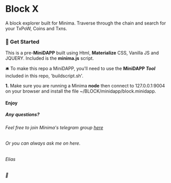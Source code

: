 # Block X
A block explorer built for Minima.  Traverse through the chain and search for your TxPoW, Coins and Txns.

### :rocket: Get Started
This is a pre-**MiniDAPP** built using Html, **Materialize** CSS, Vanilla JS and JQUERY.  Included is the **minima.js** script.  

:bellhop_bell: To make this repo a MiniDAPP, you'll need to use the **MiniDAPP *Tool*** included in this repo, 'buildscript.sh'.

**1.** Make sure you are running a Minima **node** then connect to 127.0.0.1:9004 on your browser and install the file ~/BLOCK/minidapp/block.minidapp.

#### Enjoy
##### Any questions?
###### Feel free to join Minima's telegram group [here](https://t.me/Minima_Global)
###### Or you can always ask me on here.
###### Elias 
###### :love_letter:
